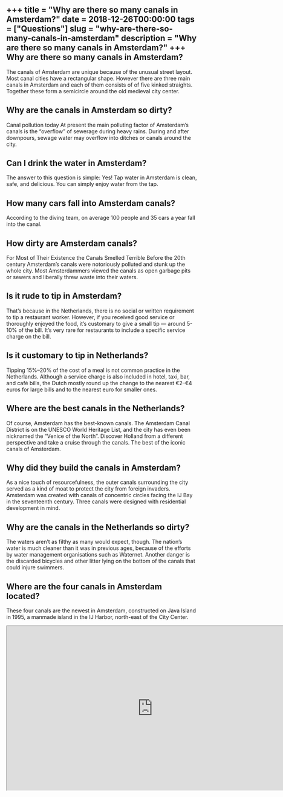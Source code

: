 +++
title = "Why are there so many canals in Amsterdam?"
date = 2018-12-26T00:00:00
tags = ["Questions"]
slug = "why-are-there-so-many-canals-in-amsterdam"
description = "Why are there so many canals in Amsterdam?"
+++
Why are there so many canals in Amsterdam?
------------------------------------------

The canals of Amsterdam are unique because of the unusual street layout. Most canal cities have a rectangular shape. However there are three main canals in Amsterdam and each of them consists of of five kinked straights. Together these form a semicircle around the old medieval city center.

Why are the canals in Amsterdam so dirty?
-----------------------------------------

Canal pollution today At present the main polluting factor of Amsterdam’s canals is the “overflow” of sewerage during heavy rains. During and after downpours, sewage water may overflow into ditches or canals around the city.

Can I drink the water in Amsterdam?
-----------------------------------

The answer to this question is simple: Yes! Tap water in Amsterdam is clean, safe, and delicious. You can simply enjoy water from the tap.

How many cars fall into Amsterdam canals?
-----------------------------------------

According to the diving team, on average 100 people and 35 cars a year fall into the canal.

How dirty are Amsterdam canals?
-------------------------------

For Most of Their Existence the Canals Smelled Terrible Before the 20th century Amsterdam’s canals were notoriously polluted and stunk up the whole city. Most Amsterdammers viewed the canals as open garbage pits or sewers and liberally threw waste into their waters.

Is it rude to tip in Amsterdam?
-------------------------------

That’s because in the Netherlands, there is no social or written requirement to tip a restaurant worker. However, if you received good service or thoroughly enjoyed the food, it’s customary to give a small tip — around 5-10% of the bill. It’s very rare for restaurants to include a specific service charge on the bill.

Is it customary to tip in Netherlands?
--------------------------------------

Tipping 15%–20% of the cost of a meal is not common practice in the Netherlands. Although a service charge is also included in hotel, taxi, bar, and café bills, the Dutch mostly round up the change to the nearest €2–€4 euros for large bills and to the nearest euro for smaller ones.

Where are the best canals in the Netherlands?
---------------------------------------------

Of course, Amsterdam has the best-known canals. The Amsterdam Canal District is on the UNESCO World Heritage List, and the city has even been nicknamed the “Venice of the North”. Discover Holland from a different perspective and take a cruise through the canals. The best of the iconic canals of Amsterdam.

Why did they build the canals in Amsterdam?
-------------------------------------------

As a nice touch of resourcefulness, the outer canals surrounding the city served as a kind of moat to protect the city from foreign invaders. Amsterdam was created with canals of concentric circles facing the IJ Bay in the seventeenth century. Three canals were designed with residential development in mind.

Why are the canals in the Netherlands so dirty?
-----------------------------------------------

The waters aren’t as filthy as many would expect, though. The nation’s water is much cleaner than it was in previous ages, because of the efforts by water management organisations such as Waternet. Another danger is the discarded bicycles and other litter lying on the bottom of the canals that could injure swimmers.

Where are the four canals in Amsterdam located?
-----------------------------------------------

These four canals are the newest in Amsterdam, constructed on Java Island in 1995, a manmade island in the IJ Harbor, north-east of the City Center.

<iframe allow="accelerometer; autoplay; clipboard-write; encrypted-media; gyroscope; picture-in-picture" allowfullscreen="" class="__youtube_prefs__  epyt-is-override  no-lazyload" data-no-lazy="1" data-origheight="433" data-origwidth="770" data-skipgform_ajax_framebjll="" height="433" id="_ytid_53141" loading="lazy" src="https://www.youtube.com/embed/i6DRRHXt-PA?enablejsapi=1&autoplay=0&cc_load_policy=0&cc_lang_pref=&iv_load_policy=1&loop=0&modestbranding=0&rel=1&fs=1&playsinline=0&autohide=2&theme=dark&color=red&controls=1&" title="YouTube player" width="770"></iframe>